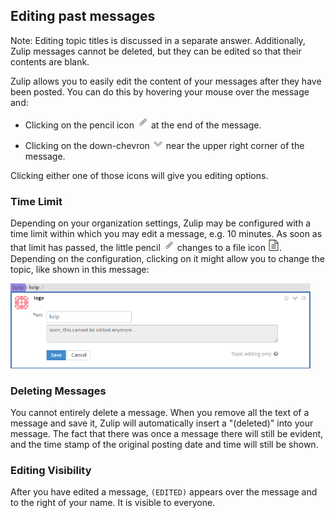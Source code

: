 ## Editing past messages

Note: Editing topic titles is discussed in a separate answer. Additionally, Zulip messages cannot be deleted, but they can be edited so that their contents are blank.

Zulip allows you to easily edit the content of your messages after they have been posted.
You can do this by hovering your mouse over the message and:

 * Clicking on the pencil icon ![pencil](/static/images/help/pencil.png) at the end of the message.

 * Clicking on the down-chevron ![down chevron](/static/images/help/down_chevron.png) near the upper right corner
 of the message.

Clicking either one of those icons will give you editing options.

### Time Limit

Depending on your organization settings, Zulip may be configured with a time limit within which you may edit a message,
e.g. 10 minutes. As soon as that limit has passed, the little pencil
![pencil](/static/images/help/pencil.png)  changes to a file icon
<img src="/static/images/help/file.png" width = "18">. Depending on the configuration, clicking on it might allow you
to change the topic, like shown in this message:

   <img src="/static/images/help/message_time_limit_passed.png" width="480">

### Deleting Messages

You cannot entirely delete a message. When you remove all the text of a message and save it,
Zulip will automatically insert a "(deleted)" into your message.
The fact that there was once a message there will still be
evident, and the time stamp of the original posting date and time
will still be shown.

### Editing Visibility

After you have edited a message, `(EDITED)` appears over the
message and to the right of your name. It is visible to everyone.
